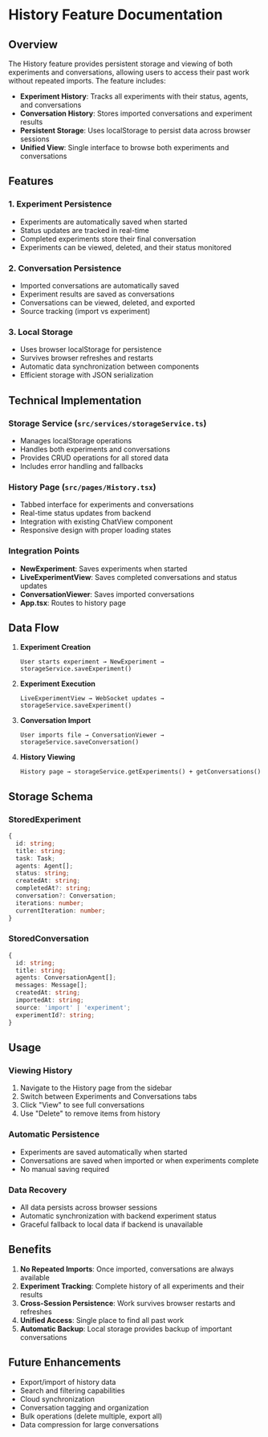 # History Feature Documentation

## Overview

The History feature provides persistent storage and viewing of both experiments and conversations, allowing users to access their past work without repeated imports. The feature includes:

- **Experiment History**: Tracks all experiments with their status, agents, and conversations
- **Conversation History**: Stores imported conversations and experiment results
- **Persistent Storage**: Uses localStorage to persist data across browser sessions
- **Unified View**: Single interface to browse both experiments and conversations

## Features

### 1. Experiment Persistence
- Experiments are automatically saved when started
- Status updates are tracked in real-time
- Completed experiments store their final conversation
- Experiments can be viewed, deleted, and their status monitored

### 2. Conversation Persistence
- Imported conversations are automatically saved
- Experiment results are saved as conversations
- Conversations can be viewed, deleted, and exported
- Source tracking (import vs experiment)

### 3. Local Storage
- Uses browser localStorage for persistence
- Survives browser refreshes and restarts
- Automatic data synchronization between components
- Efficient storage with JSON serialization

## Technical Implementation

### Storage Service (`src/services/storageService.ts`)
- Manages localStorage operations
- Handles both experiments and conversations
- Provides CRUD operations for all stored data
- Includes error handling and fallbacks

### History Page (`src/pages/History.tsx`)
- Tabbed interface for experiments and conversations
- Real-time status updates from backend
- Integration with existing ChatView component
- Responsive design with proper loading states

### Integration Points
- **NewExperiment**: Saves experiments when started
- **LiveExperimentView**: Saves completed conversations and status updates
- **ConversationViewer**: Saves imported conversations
- **App.tsx**: Routes to history page

## Data Flow

1. **Experiment Creation**
   ```
   User starts experiment → NewExperiment → storageService.saveExperiment()
   ```

2. **Experiment Execution**
   ```
   LiveExperimentView → WebSocket updates → storageService.saveExperiment()
   ```

3. **Conversation Import**
   ```
   User imports file → ConversationViewer → storageService.saveConversation()
   ```

4. **History Viewing**
   ```
   History page → storageService.getExperiments() + getConversations()
   ```

## Storage Schema

### StoredExperiment
```typescript
{
  id: string;
  title: string;
  task: Task;
  agents: Agent[];
  status: string;
  createdAt: string;
  completedAt?: string;
  conversation?: Conversation;
  iterations: number;
  currentIteration: number;
}
```

### StoredConversation
```typescript
{
  id: string;
  title: string;
  agents: ConversationAgent[];
  messages: Message[];
  createdAt: string;
  importedAt: string;
  source: 'import' | 'experiment';
  experimentId?: string;
}
```

## Usage

### Viewing History
1. Navigate to the History page from the sidebar
2. Switch between Experiments and Conversations tabs
3. Click "View" to see full conversations
4. Use "Delete" to remove items from history

### Automatic Persistence
- Experiments are saved automatically when started
- Conversations are saved when imported or when experiments complete
- No manual saving required

### Data Recovery
- All data persists across browser sessions
- Automatic synchronization with backend experiment status
- Graceful fallback to local data if backend is unavailable

## Benefits

1. **No Repeated Imports**: Once imported, conversations are always available
2. **Experiment Tracking**: Complete history of all experiments and their results
3. **Cross-Session Persistence**: Work survives browser restarts and refreshes
4. **Unified Access**: Single place to find all past work
5. **Automatic Backup**: Local storage provides backup of important conversations

## Future Enhancements

- Export/import of history data
- Search and filtering capabilities
- Cloud synchronization
- Conversation tagging and organization
- Bulk operations (delete multiple, export all)
- Data compression for large conversations 